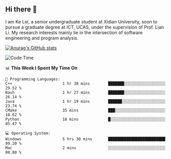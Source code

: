 ## Hi there 👋
I am Ke Lei, a senior undergraduate student at Xidian University, soon to pursue a graduate degree at ICT, UCAS, under the supervision of Prof. Lian Li. My research interests mainly lie in the intersection of software engineering and program analysis.
<!--
**KrystalRay/KrystalRay** is a ✨ _special_ ✨ repository because its `README.md` (this file) appears on your GitHub profile.

Here are some ideas to get you started:

- 🔭 I’m currently working on ...
- 🌱 I’m currently learning ...
- 👯 I’m looking to collaborate on ...
- 🤔 I’m looking for help with ...
- 💬 Ask me about ...
- 📫 How to reach me: ...
- 😄 Pronouns: ...
- ⚡ Fun fact: ...
-->
[![Anurag's GitHub stats](https://github-readme-stats.vercel.app/api?username=KrystalRay)](https://github.com/anuraghazra/github-readme-stats)
<!--START_SECTION:waka-->
![Code Time](http://img.shields.io/badge/Code%20Time-33%20hrs%2052%20mins-blue)

📊 **This Week I Spent My Time On** 

```text
💬 Programming Languages: 
C++                      1 hr 38 mins        ███████░░░░░░░░░░░░░░░░░░   29.52 % 
Bash                     1 hr 27 mins        ███████░░░░░░░░░░░░░░░░░░   26.14 % 
Java                     1 hr 19 mins        ██████░░░░░░░░░░░░░░░░░░░   23.74 % 
CMake                    35 mins             ███░░░░░░░░░░░░░░░░░░░░░░   10.62 % 
Python                   18 mins             █░░░░░░░░░░░░░░░░░░░░░░░░   05.47 % 

💻 Operating System: 
Windows                  5 hrs 30 mins       █████████████████████████   99.20 % 
Mac                      2 mins              ░░░░░░░░░░░░░░░░░░░░░░░░░   00.80 % 
```


<!--END_SECTION:waka-->
